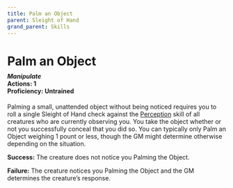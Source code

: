 ```yaml
---
title: Palm an Object
parent: Sleight of Hand
grand_parent: Skills
---
```


# Palm an Object

<div style="margin-top:-10px;"></div>

#### *Manipulate*<br>**Actions:** 1<br>**Proficiency:** Untrained
Palming a small, unattended object without being noticed requires you to roll a single Sleight of Hand check against the [Perception](https://stormchaserroleplaying.com/stormchaserRPG/General/Perception/) skill of all creatures who are currently observing you. You take the object whether or not you successfully conceal that you did so. You can typically only Palm an Object weighing 1 pount or less, though the GM might determine otherwise depending on the situation.

**Success:** The creature does not notice you Palming the Object.

**Failure:** The creature notices you Palming the Object and the GM determines the creature’s response.
